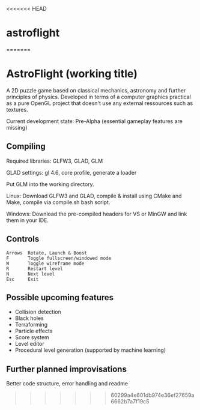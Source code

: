 <<<<<<< HEAD
# astroflight
=======
# AstroFlight (working title)
A 2D puzzle game based on classical mechanics, astronomy and further principles of physics. Developed in terms of a computer graphics practical as a pure OpenGL project that doesn't use any external ressources such as textures.

Current development state: Pre-Alpha (essential gameplay features are missing)

## Compiling
Required libraries: GLFW3, GLAD, GLM

GLAD settings: gl 4.6, core profile, generate a loader

Put GLM into the working directory.

Linux: Download GLFW3 and GLAD, compile & install using CMake and Make, compile via compile.sh bash script.

Windows: Download the pre-compiled headers for VS or MinGW and link them in your IDE.

## Controls
    Arrows  Rotate, Launch & Boost
    F       Toggle fullscreen/windowed mode
    W       Toggle wireframe mode
    R       Restart level
    N       Next level
    Esc     Exit

## Possible upcoming features
- Collision detection
- Black holes
- Terraforming
- Particle effects
- Score system
- Level editor
- Procedural level generation (supported by machine learning)

## Further planned improvisations
Better code structure, error handling and readme
>>>>>>> 60299a4e601db974e36ef27659a6662b7a7f19c5
